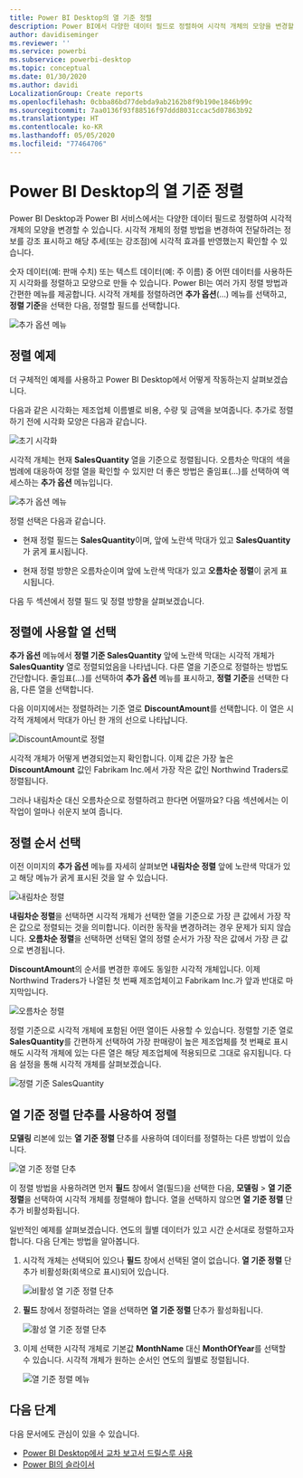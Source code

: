 ```yaml
---
title: Power BI Desktop의 열 기준 정렬
description: Power BI에서 다양한 데이터 필드로 정렬하여 시각적 개체의 모양을 변경할 수 있습니다.
author: davidiseminger
ms.reviewer: ''
ms.service: powerbi
ms.subservice: powerbi-desktop
ms.topic: conceptual
ms.date: 01/30/2020
ms.author: davidi
LocalizationGroup: Create reports
ms.openlocfilehash: 0cbba86bd77debda9ab2162b8f9b190e1846b99c
ms.sourcegitcommit: 7aa0136f93f88516f97ddd8031ccac5d07863b92
ms.translationtype: HT
ms.contentlocale: ko-KR
ms.lasthandoff: 05/05/2020
ms.locfileid: "77464706"
---
```

# <a name="sort-by-column-in-power-bi-desktop"></a>Power BI Desktop의 열 기준 정렬
Power BI Desktop과 Power BI 서비스에서는 다양한 데이터 필드로 정렬하여 시각적 개체의 모양을 변경할 수 있습니다. 시각적 개체의 정렬 방법을 변경하여 전달하려는 정보를 강조 표시하고 해당 추세(또는 강조점)에 시각적 효과를 반영했는지 확인할 수 있습니다.

숫자 데이터(예: 판매 수치) 또는 텍스트 데이터(예: 주 이름) 중 어떤 데이터를 사용하든지 시각화를 정렬하고 모양으로 만들 수 있습니다. Power BI는 여러 가지 정렬 방법과 간편한 메뉴를 제공합니다. 시각적 개체를 정렬하려면 **추가 옵션**(...) 메뉴를 선택하고, **정렬 기준**을 선택한 다음, 정렬할 필드를 선택합니다.

![추가 옵션 메뉴](media/desktop-sort-by-column/sortbycolumn_2.png)

## <a name="sorting-example"></a>정렬 예제
더 구체적인 예제를 사용하고 Power BI Desktop에서 어떻게 작동하는지 살펴보겠습니다.

다음과 같은 시각화는 제조업체 이름별로 비용, 수량 및 금액을 보여줍니다. 추가로 정렬하기 전에 시각화 모양은 다음과 같습니다.

![초기 시각화](media/desktop-sort-by-column/sortbycolumn_1.png)

시각적 개체는 현재 **SalesQuantity** 열을 기준으로 정렬됩니다. 오름차순 막대의 색을 범례에 대응하여 정렬 열을 확인할 수 있지만 더 좋은 방법은 줄임표(...)를 선택하여 액세스하는 **추가 옵션** 메뉴입니다.

![추가 옵션 메뉴](media/desktop-sort-by-column/sortbycolumn_2.png)

정렬 선택은 다음과 같습니다.

* 현재 정렬 필드는 **SalesQuantity**이며, 앞에 노란색 막대가 있고 **SalesQuantity**가 굵게 표시됩니다. 

* 현재 정렬 방향은 오름차순이며 앞에 노란색 막대가 있고 **오름차순 정렬**이 굵게 표시됩니다.

다음 두 섹션에서 정렬 필드 및 정렬 방향을 살펴보겠습니다.

## <a name="select-which-column-to-use-for-sorting"></a>정렬에 사용할 열 선택
**추가 옵션** 메뉴에서 **정렬 기준 SalesQuantity** 앞에 노란색 막대는 시각적 개체가 **SalesQuantity** 열로 정렬되었음을 나타냅니다. 다른 열을 기준으로 정렬하는 방법도 간단합니다. 줄임표(...)를 선택하여 **추가 옵션** 메뉴를 표시하고, **정렬 기준**을 선택한 다음, 다른 열을 선택합니다.

다음 이미지에서는 정렬하려는 기준 열로 **DiscountAmount**를 선택합니다. 이 열은 시각적 개체에서 막대가 아닌 한 개의 선으로 나타납니다. 

![DiscountAmount로 정렬](media/desktop-sort-by-column/sortbycolumn_3.png)

시각적 개체가 어떻게 변경되었는지 확인합니다. 이제 값은 가장 높은 **DiscountAmount** 값인 Fabrikam Inc.에서 가장 작은 값인 Northwind Traders로 정렬됩니다. 

그러나 내림차순 대신 오름차순으로 정렬하려고 한다면 어떨까요? 다음 섹션에서는 이 작업이 얼마나 쉬운지 보여 줍니다.

## <a name="select-the-sort-order"></a>정렬 순서 선택
이전 이미지의 **추가 옵션** 메뉴를 자세히 살펴보면 **내림차순 정렬** 앞에 노란색 막대가 있고 해당 메뉴가 굵게 표시된 것을 알 수 있습니다.

![내림차순 정렬](media/desktop-sort-by-column/sortbycolumn_4.png)

**내림차순 정렬**을 선택하면 시각적 개체가 선택한 열을 기준으로 가장 큰 값에서 가장 작은 값으로 정렬되는 것을 의미합니다. 이러한 동작을 변경하려는 경우 문제가 되지 않습니다. **오름차순 정렬**을 선택하면 선택된 열의 정렬 순서가 가장 작은 값에서 가장 큰 값으로 변경됩니다.

**DiscountAmount**의 순서를 변경한 후에도 동일한 시각적 개체입니다. 이제 Northwind Traders가 나열된 첫 번째 제조업체이고 Fabrikam Inc.가 앞과 반대로 마지막입니다.

![오름차순 정렬](media/desktop-sort-by-column/sortbycolumn_5.png)

정렬 기준으로 시각적 개체에 포함된 어떤 열이든 사용할 수 있습니다. 정렬할 기준 열로 **SalesQuantity**를 간편하게 선택하여 가장 판매량이 높은 제조업체를 첫 번째로 표시해도 시각적 개체에 있는 다른 열은 해당 제조업체에 적용되므로 그대로 유지됩니다. 다음 설정을 통해 시각적 개체를 살펴보겠습니다.

![정렬 기준 SalesQuantity](media/desktop-sort-by-column/sortbycolumn_6.png)

## <a name="sort-using-the-sort-by-column-button"></a>열 기준 정렬 단추를 사용하여 정렬
**모델링** 리본에 있는 **열 기준 정렬** 단추를 사용하여 데이터를 정렬하는 다른 방법이 있습니다.

![열 기준 정렬 단추](media/desktop-sort-by-column/sortbycolumn_8.png)

이 정렬 방법을 사용하려면 먼저 **필드** 창에서 열(필드)을 선택한 다음, **모델링** > **열 기준 정렬**을 선택하여 시각적 개체를 정렬해야 합니다. 열을 선택하지 않으면 **열 기준 정렬** 단추가 비활성화됩니다.

일반적인 예제를 살펴보겠습니다. 연도의 월별 데이터가 있고 시간 순서대로 정렬하고자 합니다. 다음 단계는 방법을 알아봅니다.

1. 시각적 개체는 선택되어 있으나 **필드** 창에서 선택된 열이 없습니다. **열 기준 정렬** 단추가 비활성화(회색으로 표시)되어 있습니다.
   
   ![비활성 열 기준 정렬 단추](media/desktop-sort-by-column/sortbycolumn_9.png)

2. **필드** 창에서 정렬하려는 열을 선택하면 **열 기준 정렬** 단추가 활성화됩니다.
   
   ![활성 열 기준 정렬 단추](media/desktop-sort-by-column/sortbycolumn_10.png)
3. 이제 선택한 시각적 개체로 기본값 **MonthName** 대신 **MonthOfYear**를 선택할 수 있습니다. 시각적 개체가 원하는 순서인 연도의 월별로 정렬됩니다.
   
   ![열 기준 정렬 메뉴](media/desktop-sort-by-column/sortbycolumn_11.png)


<!---
This functionality is no longer active. Jan 2020

## Getting back to default column for sorting
You can sort by any column you'd like, but there may be times when you want the visual to return to its default sorting column. No problem. For a visual that has a sort column selected, open the **More options** menu and select that column again, and the visualization returns to its default sort column.

For example, here's our previous chart:

![Initial visualization](media/desktop-sort-by-column/sortbycolumn_6.png)

When we go back to the menu and select **SalesQuantity** again, the visual defaults to being ordered alphabetically by **Manufacturer**, as shown in the following image.

![Default sort order](media/desktop-sort-by-column/sortbycolumn_7.png)

With so many options for sorting your visuals, creating just the chart or image you want is easy.
--->

## <a name="next-steps"></a>다음 단계

다음 문서에도 관심이 있을 수 있습니다.

* [Power BI Desktop에서 교차 보고서 드릴스루 사용](desktop-cross-report-drill-through.md)
* [Power BI의 슬라이서](visuals/power-bi-visualization-slicers.md)

